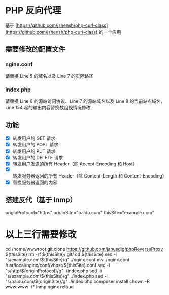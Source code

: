 PHP 反向代理
============

基于 [https://github.com/jshensh/php-curl-class](https://github.com/jshensh/php-curl-class) 的一个应用

## 需要修改的配置文件

### nginx.conf

请替换 Line 5 的域名以及 Line 7 的实际路径

### index.php

请替换 Line 6 的源站访问协议、Line 7 的源站域名以及 Line 8 的当前站点域名，Line 154 起的输出内容替换数组视情况修改

## 功能
- [X] 转发用户的 GET 请求
- [X] 转发用户的 POST 请求
- [X] 转发用户的 PUT 请求
- [X] 转发用户的 DELETE 请求
- [X] 转发用户发送的所有 Header（除 Accept-Encoding 和 Host）
- [X] 转发服务器返回的所有 Header（除 Content-Length 和 Content-Encoding）
- [X] 替换服务器返回的内容

## 搭建反代（基于 lnmp）


originProtocol="https"
originSite="baidu.com"
thisSite="example.com"
# 以上三行需要修改
cd /home/wwwroot
git clone https://github.com/janusdjg/phpReverseProxy ${thisSite}
rm -rf ${thisSite}/.git/
cd ${thisSite}
sed -i "s/example.com/${thisSite}/g" ./nginx.conf
mv ./nginx.conf /usr/local/nginx/conf/vhost/${thisSite}.conf
sed -i "s/http/${originProtocol}/g" ./index.php
sed -i "s/example.com/${thisSite}/g" ./index.php
sed -i "s/baidu.com/${originSite}/g" ./index.php
composer install
chown -R www:www ./*
lnmp nginx reload
```
